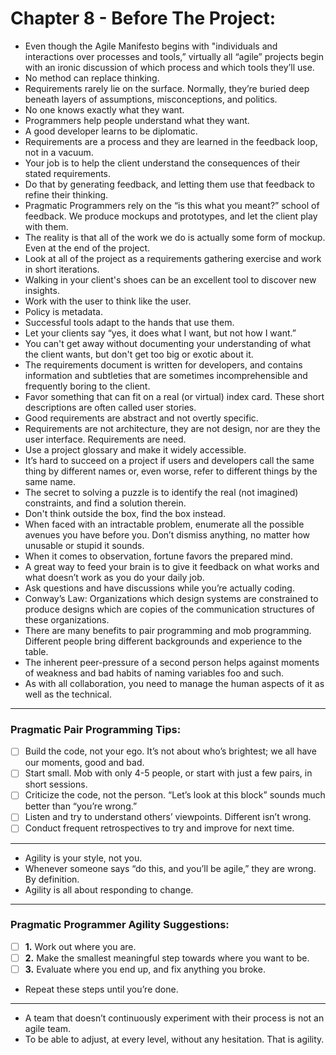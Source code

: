 # Chapter 8 - Before The Project:

- Even though the Agile Manifesto begins with "individuals and interactions over processes and tools,” virtually all “agile” projects begin with an ironic discussion of which process and which tools they’ll use.
- No method can replace thinking.
- Requirements rarely lie on the surface. Normally, they’re buried deep beneath layers of assumptions, misconceptions, and politics.
- No one knows exactly what they want.
- Programmers help people understand what they want.
- A good developer learns to be diplomatic.
- Requirements are a process and they are learned in the feedback loop, not in a vacuum.
- Your job is to help the client understand the consequences of their stated requirements.
- Do that by generating feedback, and letting them use that feedback to refine their thinking.
- Pragmatic Programmers rely on the “is this what you meant?” school of feedback. We produce mockups and prototypes, and let the client play with them.
- The reality is that all of the work we do is actually some form of mockup. Even at the end of the project.
- Look at all of the project as a requirements gathering exercise and work in short iterations.
- Walking in your client's shoes can be an excellent tool to discover new insights.
- Work with the user to think like the user.
- Policy is metadata.
- Successful tools adapt to the hands that use them.
- Let your clients say “yes, it does what I want, but not how I want.”
- You can't get away without documenting your understanding of what the client wants, but don't get too big or exotic about it.
- The requirements document is written for developers, and contains information and subtleties that are sometimes incomprehensible and frequently boring to the client.
- Favor something that can fit on a real (or virtual) index card. These short descriptions are often called user stories.
- Good requirements are abstract and not overtly specific.
- Requirements are not architecture, they are not design, nor are they the user interface. Requirements are need.
- Use a project glossary and make it widely accessible.
- It’s hard to succeed on a project if users and developers call the same thing by different names or, even worse, refer to different things by the same name.
- The secret to solving a puzzle is to identify the real (not imagined) constraints, and find a solution therein.
- Don't think outside the box, find the box instead.
- When faced with an intractable problem, enumerate all the possible avenues you have before you. Don’t dismiss anything, no matter how unusable or stupid it sounds.
- When it comes to observation, fortune favors the prepared mind.
- A great way to feed your brain is to give it feedback on what works and what doesn’t work as you do your daily job.
- Ask questions and have discussions while you’re actually coding.
- Conway’s Law: Organizations which design systems are constrained to produce designs which are copies of the communication structures of these organizations.
- There are many benefits to pair programming and mob programming. Different people bring different backgrounds and experience to the table.
- The inherent peer-pressure of a second person helps against moments of weakness and bad habits of naming variables foo and such.
- As with all collaboration, you need to manage the human aspects of it as well as the technical.

---

### Pragmatic Pair Programming Tips:

- [ ] Build the code, not your ego. It’s not about who’s brightest; we all have our moments, good and bad.
- [ ] Start small. Mob with only 4-5 people, or start with just a few pairs, in short sessions.
- [ ] Criticize the code, not the person. “Let’s look at this block” sounds much better than “you’re wrong.”
- [ ] Listen and try to understand others’ viewpoints. Different isn’t wrong.
- [ ] Conduct frequent retrospectives to try and improve for next time.

---

- Agility is your style, not you.
- Whenever someone says “do this, and you’ll be agile,” they are wrong. By definition.
- Agility is all about responding to change.

---

### Pragmatic Programmer Agility Suggestions:

- [ ] **1.** Work out where you are.
- [ ] **2.** Make the smallest meaningful step towards where you want to be.
- [ ] **3.** Evaluate where you end up, and fix anything you broke.

- Repeat these steps until you’re done.

---

- A team that doesn’t continuously experiment with their process is not an agile team.
- To be able to adjust, at every level, without any hesitation. That is agility.
